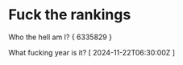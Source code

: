 # Fuck the rankings

Who the hell am I?
{ 6335829 }

What fucking year is it?
[ 2024-11-22T06:30:00Z ]
